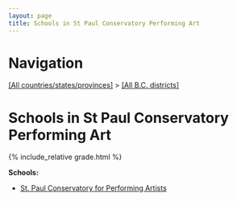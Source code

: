 ```yaml
---
layout: page
title: Schools in St Paul Conservatory Performing Art
---
```

# Navigation

[[All countries/states/provinces]](../..) > [[All B.C. districts]](..)

# Schools in St Paul Conservatory Performing Art

{% include_relative grade.html %}

**Schools:**

- [St. Paul Conservatory for Performing Artists](St._Paul_Conservatory_for_Performing_Artists.md)
